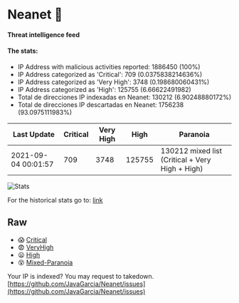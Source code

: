 # Neanet :hocho:
#### Threat intelligence feed
#### The stats:

- IP Address with malicious activities reported: 1886450 (100%)
- IP Address categorized as 'Critical':  709 (0.0375838214636%)
- IP Address categorized as 'Very High':  3748 (0.198680060431%)
- IP Address categorized as 'High':  125755 (6.66622491982)
- Total de direcciones IP indexadas en Neanet:  130212 (6.90248880172%)
- Total de direcciones IP descartadas en Neanet:  1756238 (93.0975111983%)

| Last Update | Critical | Very High | High | Paranoia |
| --- | --- | --- | --- | --- |
| 2021-09-04 00:01:57 | 709 | 3748 | 125755 | 130212 mixed list (Critical + Very High + High)|

![Stats](https://docs.google.com/spreadsheets/d/e/2PACX-1vSnaNMIXVabIpDJjufMlzH7poXnshF3mgd8Is1g9ytUEzVsP5my4Trn8f-xkoLLQ38xpL3HtmUexLo6/pubchart?oid=501124687&format=image)

For the historical stats go to: [link](/stats.csv)
## Raw
- :scream: [Critical](https://raw.githubusercontent.com/JavaGarcia/Neanet/master/blacklists/neanet_critical.txt)
- :fearful: [VeryHigh](https://raw.githubusercontent.com/JavaGarcia/Neanet/master/blacklists/neanet_veryHigh.txtt)
- :frowning: [High](https://raw.githubusercontent.com/JavaGarcia/Neanet/master/blacklists/neanet_high.txt)
- :dizzy_face: [Mixed-Paranoia](https://raw.githubusercontent.com/JavaGarcia/Neanet/master/blacklists/neanet_all.txt)


Your IP is indexed? You may request to takedown. [https://github.com/JavaGarcia/Neanet/issues](https://github.com/JavaGarcia/Neanet/issues)





































































































































































































































































































































































































































































































































































































































































































































































































































































































































































































































































































































































































































































































































































































































































































































































































































































































































































































































































































































































































































































































































































































































































































































































































































































































































































































































































































































































































































































































































































































































































































































































































































































































































































































































































































































































































































































































































































































































































































































































































































































































































































































































































































































































































































































































































































































































































































































































































































































































































































































































































































































































































































































































































































































































































































































































































































































































































































































































































































































































































































































































































































































































































































































































































































































































































































































































































































































































































































































































































































































































































































































































































































































































































































































































































































































































































































































































































































































































































































































































































































































































































































































































































































































































































































































































































































































































































































